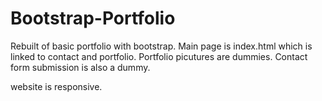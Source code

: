 # Bootstrap-Portfolio

Rebuilt of basic portfolio with bootstrap.
Main page is index.html which is linked to contact and portfolio.
Portfolio picutures are dummies.
Contact form submission is also a dummy.

website is responsive.

